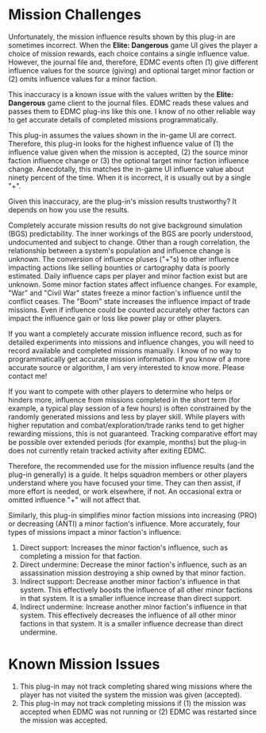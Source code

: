 # Mission Challenges

Unfortunately, the mission influence results shown by this plug-in are sometimes incorrect. When the **Elite: Dangerous** game UI gives the player a choice of mission rewards, each choice contains a single influence value. However, the journal file and, therefore, EDMC events often (1) give different influence values for the source (giving) and optional target minor faction or (2) omits influence values for a minor faction.

This inaccuracy is a known issue with the values written by the **Elite: Dangerous** game client to the journal files. EDMC reads these values and passes them to EDMC plug-ins like this one. I know of no other reliable way to get accurate details of completed missions programmatically.

This plug-in assumes the values shown in the in-game UI are correct. Therefore, this plug-in looks for the highest influence value of (1) the influence value given when the mission is accepted, (2) the source minor faction influence change or (3) the optional target minor faction influence change. Anecdotally, this matches the in-game UI influence value about ninety percent of the time. When it is incorrect, it is usually out by a single "+".

Given this inaccuracy, are the plug-in's mission results trustworthy? It depends on how you use the results.

Completely accurate mission results do not give background simulation (BGS) predictability. The inner workings of the BGS are poorly understood, undocumented and subject to change. Other than a rough correlation, the relationship between a system's population and influence change is unknown. The conversion of influence pluses ("+"s) to other influence impacting actions like selling bounties or cartography data is poorly estimated. Daily influence caps per player and minor faction exist but are unknown. Some minor faction states affect influence changes. For example, "War" and "Civil War" states freeze a minor faction's influence until the conflict ceases. The "Boom" state increases the influence impact of trade missions. Even if influence could be counted accurately other factors can impact the influence gain or loss like power play or other players.

If you want a completely accurate mission influence record, such as for detailed experiments into missions and influence changes, you will need to record available and completed missions manually. I know of no way to programmatically get accurate mission information. If you know of a more accurate source or algorithm, I am very interested to know more. Please contact me!

If you want to compete with other players to determine who helps or hinders more, influence from missions completed in the short term (for example, a typical play session of a few hours) is often constrained by the randomly generated missions and less by player skill. While players with higher reputation and combat/exploration/trade ranks tend to get higher rewarding missions, this is not guaranteed. Tracking comparative effort may be possible over extended periods (for example, months) but the plug-in does not currently retain tracked activity after exiting EDMC.

Therefore, the recommended use for the mission influence results (and the plug-in generally) is a guide. It helps squadron members or other players understand where you have focused your time. They can then assist, if more effort is needed, or work elsewhere, if not. An occasional extra or omitted influence "+" will not affect that.

Similarly, this plug-in simplifies minor faction missions into increasing (PRO) or decreasing (ANTI) a minor faction's influence. More accurately, four types of missions impact a minor faction's influence:
1.	Direct support: Increases the minor faction's influence, such as completing a mission for that faction.
2.	Direct undermine: Decrease the minor faction's influence, such as an assassination mission destroying a ship owned by that minor faction.
3.	Indirect support: Decrease another minor faction's influence in that system. This effectively boosts the influence of all other minor factions in that system. It is a smaller influence increase than direct support.
4.	Indirect undermine: Increase another minor faction's influence in that system. This effectively decreases the influence of all other minor factions in that system. It is a smaller influence decrease than direct undermine.

# Known Mission Issues

1. This plug-in may not track completing shared wing missions where the player has not visited the system the mission was given (accepted).
2. This plug-in may not track completing missions if (1) the mission was accepted when EDMC was not running or (2) EDMC was restarted since the mission was accepted.
